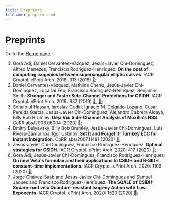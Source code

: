 ```yaml
---
title: Preprints
filename: preprints.md
--- 
```


# Preprints

Go to the [Home page](index.md)

1. Gora Adj, Daniel Cervantes-V&aacute;zquez, Jes&uacute;s-Javier Chi-Dom&iacute;nguez, Alfred Menezes, Francisco Rodr&iacute;guez-Henr&iacute;quez: **On the cost of computing isogenies between supersingular elliptic curves**. IACR Cryptol. ePrint Arch. 2018: 313 (2018) [&#128279;](https://eprint.iacr.org/2018/313);
1. Daniel Cervantes-V&aacute;zquez, Mathilde Chenu, Jes&uacute;s-Javier Chi-Dom&iacute;nguez, Luca De Feo, Francisco Rodr&iacute;guez-Henr&iacute;quez, Benjamin Smith: **Stronger and Faster Side-Channel Protections for CSIDH**. IACR Cryptol. ePrint Arch. 2019: 837 (2019) [&#128279;](https://eprint.iacr.org/2019/837), [&#128279;](https://arxiv.org/abs/1907.08704);
1. Sohaib ul Hassan, Iaroslav Gridin, Ignacio M. Delgado-Lozano, Cesar Pereida Garc&iacute;a, Jes&uacute;s-Javier Chi-Dom&iacute;nguez, Alejandro Cabrera Aldaya, Billy Bob Brumley: **D&eacute;j&agrave; Vu: Side-Channel Analysis of Mozilla's NSS**. CoRR abs/2008.06004 (2020) [&#128279;](https://arxiv.org/abs/2008.06004);
1. Dmitry Belyavsky, Billy Bob Brumley, Jes&uacute;s-Javier Chi-Dom&iacute;nguez, Luis Rivera-Zamarripa, Igor Ustinov: **Set It and Forget It! Turnkey ECC for Instant Integration**. CoRR abs/2007.11481 (2020) [&#128279;](https://arxiv.org/abs/2007.11481);
1. Jes&uacute;s-Javier Chi-Dom&iacute;nguez, Francisco Rodr&iacute;guez-Henr&iacute;quez: **Optimal strategies for CSIDH**. IACR Cryptol. ePrint Arch. 2020: 417 (2020) [&#128279;](https://eprint.iacr.org/2020/417);
1. Gora Adj, Jes&uacute;s-Javier Chi-Dom&iacute;nguez, Francisco Rodr&iacute;guez-Henr&iacute;quez: **On new V&eacute;lu's formulae and their applications to CSIDH and B-SIDH constant-time implementations**. IACR Cryptol. ePrint Arch. 2020: 1109 (2020) [&#128279;](https://eprint.iacr.org/2020/1109);
1. Jorge Ch&aacute;vez-Saab and Jes&uacute;s-Javier Chi-Dom&iacute;nguez and Samuel Jaques and Francisco Rodr&iacute;guez-Henr&iacute;quez: **The SQALE of CSIDH: Square-root v&eacute;lu Quantum-resistant isogeny Action with Low Exponents**. IACR Cryptol. ePrint Arch. 2020: 1520 (2020) [&#128279;](https://eprint.iacr.org/2020/1520);
